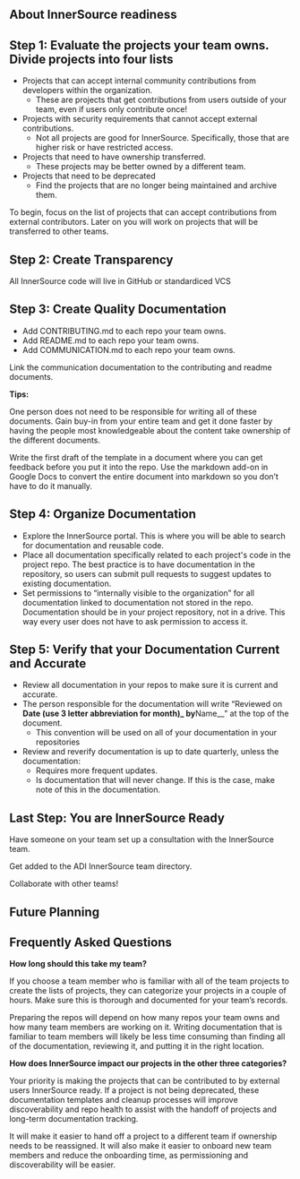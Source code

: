 ## About InnerSource readiness

## Step 1: Evaluate the projects your team owns. Divide projects into four lists

* Projects that can accept internal community contributions from developers within the organization.
  * These are projects that get contributions from users outside of your team, even if users only contribute once!
* Projects with security requirements that cannot accept external contributions.
  * Not all projects are good for InnerSource. Specifically, those that are higher risk or have restricted access.
* Projects that need to have ownership transferred.
  * These projects may be better owned by a different team.
* Projects that need to be deprecated
  * Find the projects that are no longer being maintained and archive them.

To begin, focus on the list of projects that can accept contributions from external contributors. Later on you will work on projects that will be transferred to other teams.

## Step 2: Create Transparency

All InnerSource code will live in GitHub or standardiced VCS

## Step 3: Create Quality Documentation

* Add CONTRIBUTING.md to each repo your team owns.
* Add README.md to each repo your team owns.
* Add COMMUNICATION.md to each repo your team owns.

Link the communication documentation to the contributing and readme documents.

**Tips:**

One person does not need to be responsible for writing all of these documents. Gain buy-in from your entire team and get it done faster by having the people most knowledgeable about the content take ownership of the different documents.

Write the first draft of the template in a document where you can get feedback before you put it into the repo. Use the markdown add-on in Google Docs to convert the entire document into markdown so you don’t have to do it manually.

## Step 4: Organize Documentation

* Explore the InnerSource portal. This is where you will be able to search for documentation and reusable code.
* Place all documentation specifically related to each project's code in the project repo. The best practice is to have documentation in the repository, so users can submit pull requests to suggest updates to existing documentation.
* Set permissions to “internally visible to the organization” for all documentation linked to documentation not stored in the repo.
    Documentation should be in your project repository, not in a drive. This way every user does not have to ask permission to access it.

## Step 5: Verify that your Documentation Current and Accurate

* Review all documentation in your repos to make sure it is current and accurate.
* The person responsible for the documentation will write “Reviewed on **Date (use 3 letter abbreviation for month)\_ by**Name\_\_” at the top of the document.
  * This convention will be used on all of your documentation in your repositories
* Review and reverify documentation is up to date quarterly, unless the documentation:
  * Requires more frequent updates.
  * Is documentation that will never change. If this is the case, make note of this in the documentation.

## Last Step: You are InnerSource Ready

Have someone on your team set up a consultation with the InnerSource team.

Get added to the ADI InnerSource team directory.

Collaborate with other teams!

## Future Planning

## Frequently Asked Questions

**How long should this take my team?**

If you choose a team member who is familiar with all of the team projects to create the lists of projects, they can categorize your projects in a couple of hours. Make sure this is thorough and documented for your team’s records.

Preparing the repos will depend on how many repos your team owns and how many team members are working on it. Writing documentation that is familiar to team members will likely be less time consuming than finding all of the documentation, reviewing it, and putting it in the right location.

**How does InnerSource impact our projects in the other three categories?**

Your priority is making the projects that can be contributed to by external users InnerSource ready. If a project is not being deprecated, these documentation templates and cleanup processes will improve discoverability and repo health to assist with the handoff of projects and long-term documentation tracking.

It will make it easier to hand off a project to a different team if ownership needs to be reassigned. It will also make it easier to onboard new team members and reduce the onboarding time, as permissioning and discoverability will be easier.
